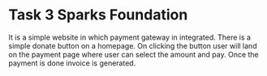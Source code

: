 # Task 3 Sparks Foundation
It is a simple website in which payment gateway in integrated.
There is a simple donate button on a homepage. 
On clicking the button user will land on the payment page where user can select the amount and pay. 
Once the payment is done invoice is generated.
